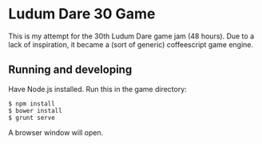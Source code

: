 # Ludum Dare 30 Game

This is my attempt for the 30th Ludum Dare game jam (48 hours). Due to a lack of inspiration, it became a (sort of generic) coffeescript game engine.

## Running and developing

Have Node.js installed. Run this in the game directory:

```
$ npm install
$ bower install
$ grunt serve
```

A browser window will open.
